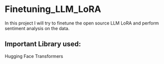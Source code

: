 # Finetuning_LLM_LoRA

In this project I will try to finetune the open source LLM LoRA and perform sentiment analysis on the data.

## Important Library used:
Hugging Face
Transformers
